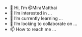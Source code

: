 - 👋 Hi, I’m @MiraMatthai
- 👀 I’m interested in ...
- 🌱 I’m currently learning ...
- 💞️ I’m looking to collaborate on ...
- 📫 How to reach me ...

<!---
MiraMatthai/MiraMatthai is a ✨ special ✨ repository because its `README.md` (this file) appears on your GitHub profile.
You can click the Preview link to take a look at your changes.
--->
